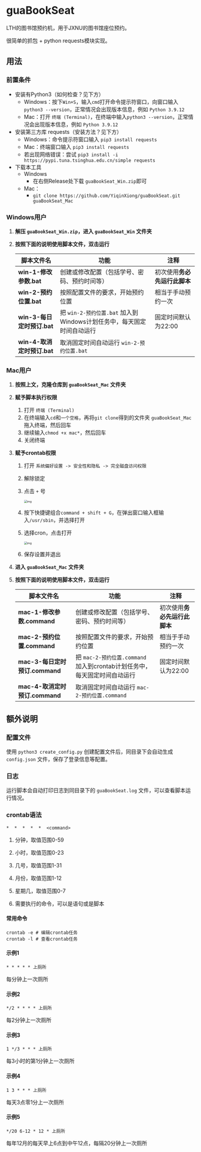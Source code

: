# guaBookSeat
LTH的图书馆预约机，用于JXNU的图书馆座位预约。

很简单的抓包 + python requests模块实现。

## 用法

### 前置条件

- 安装有Python3（如何检查？见下方）
  - Windows：按下`Win+S`，输入`cmd`打开命令提示符窗口，向窗口输入`python3 --version`，正常情况会出现版本信息，例如 `Python 3.9.12`
  - Mac：打开 `终端 (Terminal)`，在终端中输入`python3 --version`，正常情况会出现版本信息，例如 `Python 3.9.12`
- 安装第三方库 requests（安装方法？见下方）
  - Windows：命令提示符窗口输入 `pip3 install requests`
  - Mac：终端窗口输入 `pip3 install requests`
  - 若出现网络错误：尝试 `pip3 install -i https://pypi.tuna.tsinghua.edu.cn/simple requests`
- 下载本工具
  - Windows
    - 在右侧Release处下载 `guaBookSeat_Win.zip`即可
  - Mac：
    - `git clone https://github.com/YiqinXiong/guaBookSeat.git guaBookSeat_Mac`

### Windows用户

1. **解压 `guaBookSeat_Win.zip`，进入 `guaBookSeat_Win` 文件夹**

2. **按照下面的说明使用脚本文件，双击运行**

   | 脚本文件名                 | 功能                                                         | 注释                         |
   | -------------------------- | ------------------------------------------------------------ | ---------------------------- |
   | **win-1-修改参数.bat**     | 创建或修改配置（包括学号、密码、预约时间等）                 | 初次使用**务必先运行此脚本** |
   | **win-2-预约位置.bat**     | 按照配置文件的要求，开始预约位置                             | 相当于手动预约一次           |
   | **win-3-每日定时预订.bat** | 把 `win-2-预约位置.bat` 加入到Windows计划任务中，每天固定时间自动运行 | 固定时间默认为22:00          |
   | **win-4-取消定时预订.bat** | 取消固定时间自动运行 `win-2-预约位置.bat`                    |                              |

### Mac用户

1. **按照上文，克隆仓库到 `guaBookSeat_Mac` 文件夹**

2. **赋予脚本执行权限**

   1. 打开 `终端 (Terminal)`
   2. 在终端输入`cd`和`一个空格`，再将`git clone`得到的文件夹 `guaBookSeat_Mac`拖入终端，然后回车
   3. 继续输入`chmod +x mac*`，然后回车
   4. 关闭终端

3. **赋予crontab权限**

   1. 打开 `系统偏好设置 -> 安全性和隐私 -> 完全磁盘访问权限 `

   2. 解除锁定

   3. 点击 `+` 号

      <img src="https://xyq6785665.oss-cn-shenzhen.aliyuncs.com/img/1568979-20210906174234821-1959900899.png" alt="img" style="zoom: 50%;" />

   4. 按下快捷键组合`command + shift + G`，在弹出窗口输入框输入`/usr/sbin`，并选择打开

   5. 选择cron，点击打开

      <img src="https://xyq6785665.oss-cn-shenzhen.aliyuncs.com/img/1568979-20210906174258646-892103332.png" alt="img" style="zoom:50%;" />

   6. 保存设置并退出

4. **进入 `guaBookSeat_Mac` 文件夹**

5. **按照下面的说明使用脚本文件，双击运行**

   | 脚本文件名                     | 功能                                                         | 注释                         |
   | ------------------------------ | ------------------------------------------------------------ | ---------------------------- |
   | **mac-1-修改参数.command**     | 创建或修改配置（包括学号、密码、预约时间等）                 | 初次使用**务必先运行此脚本** |
   | **mac-2-预约位置.command**     | 按照配置文件的要求，开始预约位置                             | 相当于手动预约一次           |
   | **mac-3-每日定时预订.command** | 把 `mac-2-预约位置.command` 加入到crontab计划任务中，每天固定时间自动运行 | 固定时间默认为22:00          |
   | **mac-4-取消定时预订.command** | 取消固定时间自动运行 `mac-2-预约位置.command`                |                              |

## 额外说明

### 配置文件

使用 `python3 create_config.py` 创建配置文件后，同目录下会自动生成 `config.json` 文件，保存了登录信息等配置。

### 日志

运行脚本会自动打印日志到同目录下的 `guaBookSeat.log` 文件，可以查看脚本运行情况。

### crontab语法

```shell
*  *  *  *  *  <command>
```

1. 分钟，取值范围0-59

2. 小时，取值范围0-23

3. 几号，取值范围1-31

4. 月份，取值范围1-12

5. 星期几，取值范围0-7

6. 需要执行的命令，可以是语句或是脚本

#### 常用命令

```shell
crontab -e # 编辑crontab任务
crontab -l # 查看crontab任务
```

#### 示例1

```shell
* * * * * 上厕所
```

每分钟上一次厕所

#### 示例2

```shell
*/2 * * * * 上厕所
```

每2分钟上一次厕所

#### 示例3

```shell
1 */3 * * * 上厕所
```

每3小时的第1分钟上一次厕所

#### 示例4

```shell
1 3 * * * 上厕所
```

每天3点零1分上一次厕所

#### 示例5

```shell
*/20 6-12 * 12 * 上厕所
```

每年12月的每天早上6点到中午12点，每隔20分钟上一次厕所



